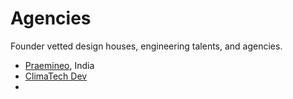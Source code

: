 # Agencies

Founder vetted design houses, engineering talents, and agencies.

- [Praemineo](https://www.praemineo.com), India
- [ClimaTech Dev](https://climatech.dev)
- 